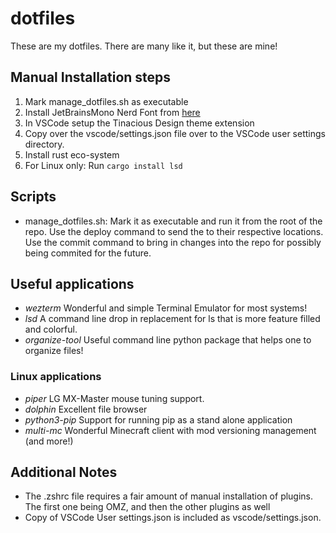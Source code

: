 # dotfiles
These are my dotfiles. There are many like it, but these are mine!

## Manual Installation steps
1. Mark manage_dotfiles.sh as executable
2. Install JetBrainsMono Nerd Font from [here](https://www.nerdfonts.com)
3. In VSCode setup the Tinacious Design theme extension
4. Copy over the vscode/settings.json file over to the VSCode user settings directory.
5. Install rust eco-system
6. For Linux only: Run `cargo install lsd`

## Scripts
- manage_dotfiles.sh: Mark it as executable and run it from the root of the repo. Use the deploy command to send the to their respective locations. Use the commit command to bring in changes into the repo for possibly being commited for the future.

## Useful applications
- *wezterm* Wonderful and simple Terminal Emulator for most systems!
- *lsd* A command line drop in replacement for ls that is more feature filled and colorful.
- *organize-tool* Useful command line python package that helps one to organize files!

### Linux applications
- *piper* LG MX-Master mouse tuning support.
- *dolphin* Excellent file browser
- *python3-pip* Support for running pip as a stand alone application
- *multi-mc* Wonderful Minecraft client with mod versioning management (and more!)

## Additional Notes
- The .zshrc file requires a fair amount of manual installation of plugins. The first one being OMZ, and then the other plugins as well
- Copy of VSCode User settings.json is included as vscode/settings.json.
